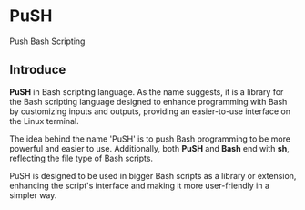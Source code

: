 # PuSH
Push Bash Scripting

## Introduce

**PuSH** in Bash scripting language.
As the name suggests, it is a library for the Bash scripting language designed to enhance programming with Bash by customizing inputs and outputs, providing an easier-to-use interface on the Linux terminal.

The idea behind the name 'PuSH' is to push Bash programming to be more powerful and easier to use. Additionally, both **PuSH** and **Bash** end with **sh**, reflecting the file type of Bash scripts.

PuSH is designed to be used in bigger Bash scripts as a library or extension, enhancing the script's interface and making it more user-friendly in a simpler way.
